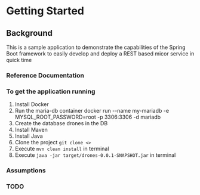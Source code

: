 # Getting Started

## Background
This is a sample application to demonstrate the capabilities of the Spring Boot framework
to easily develop and deploy a REST based micor service in quick time
### Reference Documentation


### To get the application running
1. Install Docker
2. Run the maria-db container
   docker run --name my-mariadb -e MYSQL_ROOT_PASSWORD=root -p 3306:3306  -d mariadb
3. Create the database drones in the DB
4. Install Maven
5. Install Java
5. Clone the project `git clone <>`
6. Execute `mvn clean install` in terminal
7. Execute `java -jar target/drones-0.0.1-SNAPSHOT.jar` in terminal

### Assumptions



### TODO


    



